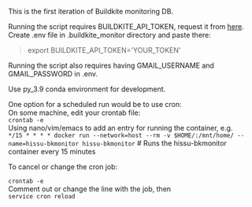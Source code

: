 This is the first iteration of Buildkite monitoring DB. 

Running the script requires BUILDKITE_API_TOKEN, request it from [here](https://buildkite.com/user/api-access-tokens).  
Create .env file in .buildkite_monitor directory and paste there:
> export BUILDKITE_API_TOKEN='YOUR_TOKEN' 

Running the script also requires having GMAIL_USERNAME and GMAIL_PASSWORD in .env.

Use py_3.9 conda environment for development.

One option for a scheduled run would be to use cron:\
On some machine, edit your crontab file:\
`crontab -e`\
Using nano/vim/emacs to add an entry for running the container, e.g.\
`*/15 * * * * docker run --network=host --rm -v $HOME/:/mnt/home/ --name=hissu-bkmonitor hissu-bkmonitor` # Runs the hissu-bkmonitor container every 15 minutes    

To cancel or change the cron job:  

`crontab -e`\
Comment out or change the line with the job, then  
`service cron reload`




